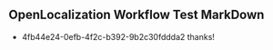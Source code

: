 ## OpenLocalization Workflow Test MarkDown
* 4fb44e24-0efb-4f2c-b392-9b2c30fddda2 
thanks!<!--HONumber=Mar16_HO4-->
